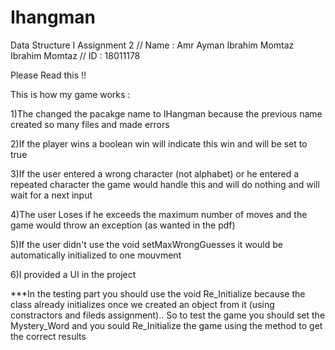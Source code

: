 # Ihangman

Data Structure I Assignment 2 // Name : Amr Ayman Ibrahim Momtaz Ibrahim Momtaz // ID : 18011178

Please Read this !!

This is how my game works :

1)The changed the pacakge name to IHangman because the previous name created so many files and made errors

2)If the player wins a boolean win will indicate this win and will be set to true

3)If the user entered a wrong character (not alphabet) or he entered a repeated character the game would handle this and will do nothing and will wait for a next input

4)The user Loses if he exceeds the maximum number of moves and the game would throw an exception (as wanted in the pdf)

5)If the user didn't use the void setMaxWrongGuesses it would be automatically initialized to one mouvment

6)I provided a UI in the project

***In the testing part you should use the void Re_Initialize because the class already initializes once we created an object from it (using constractors and fileds assignment).. So to test the game you should set the Mystery_Word and you sould Re_Initialize the game using the method to get the correct results
